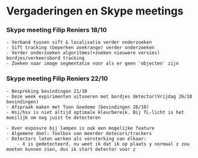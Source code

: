 # Vergaderingen en Skype meetings

### Skype meeting Filip Reniers 18/10
    - Verband tussen sift & localisatie verder onderzoeken
    - Sift tracking (beperken zoekrange) verder onderzoeken
    - Verder onderzoeken algoritmes(+zoeken nieuwere versies) bordjes/verkeersbord tracking
    - Zoeken naar image segmentatie voor als er geen 'objecten' zijn


### Skype meeting Filip Reniers 22/10
    - Bespreking bevindingen 21/10
    - Deze week expirimenten uitvoeren met bordjes detector(Vrijdag 26/10 bevindingen)
    - Afspraak maken met Toon Goedeme (bevindingen 26/10)
    - Hsi/hsv is niet altijd optimale kleurbereik. Bij TL-licht is het moeilijk om nog juist te detecteren

    - Over exposure bij lampen is ook een mogelijke feature
    - Algemene doel: Toolbox van meerder detecors/trackers
    - Detectors laten werken als versterking van elkaar:
        - X is gedetecteerd, nu weet ik dat ik op plaats y normaal z zou moeten kunnen zien, dus ik start detector voor z